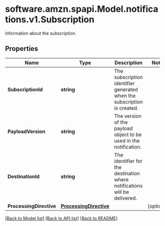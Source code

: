 # software.amzn.spapi.Model.notifications.v1.Subscription
Information about the subscription.

## Properties

Name | Type | Description | Notes
------------ | ------------- | ------------- | -------------
**SubscriptionId** | **string** | The subscription identifier generated when the subscription is created. | 
**PayloadVersion** | **string** | The version of the payload object to be used in the notification. | 
**DestinationId** | **string** | The identifier for the destination where notifications will be delivered. | 
**ProcessingDirective** | [**ProcessingDirective**](ProcessingDirective.md) |  | [optional] 

[[Back to Model list]](../README.md#documentation-for-models) [[Back to API list]](../README.md#documentation-for-api-endpoints) [[Back to README]](../README.md)

